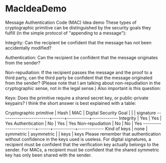 # MacIdeaDemo
Message Authentication Code (MAC) Idea demo
These types of cryptographic primitive can be distinguished by the security goals they fulfill (in the simple protocol of "appending to a message"):

Integrity: Can the recipient be confident that the message has not been accidentally modified?

Authentication: Can the recipient be confident that the message originates from the sender?

Non-repudiation: If the recipient passes the message and the proof to a third party, can the third party be confident that the message originated from the sender? (Please note that I am talking about non-repudiation in the cryptographic sense, not in the legal sense.) Also important is this question:

Keys: Does the primitive require a shared secret key, or public-private keypairs? I think the short answer is best explained with a table:

Cryptographic primitive | Hash |    MAC    | Digital
Security Goal           |      |           | signature
------------------------+------+-----------+-------------
Integrity               |  Yes |    Yes    |   Yes
Authentication          |  No  |    Yes    |   Yes
Non-repudiation         |  No  |    No     |   Yes
------------------------+------+-----------+-------------
Kind of keys            | none | symmetric | asymmetric
                        |      |    keys   |    keys
Please remember that authentication without confidence in the keys used is useless. For digital signatures, a recipient must be confident that the verification key actually belongs to the sender. For MACs, a recipient must be confident that the shared symmetric key has only been shared with the sender.
